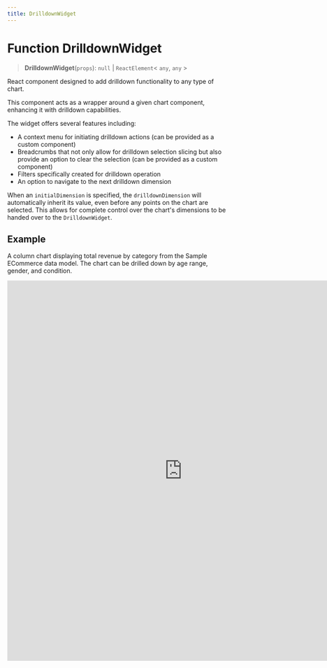 ```yaml
---
title: DrilldownWidget
---
```


# Function DrilldownWidget

> **DrilldownWidget**(`props`): `null` \| `ReactElement`\< `any`, `any` \>

React component designed to add drilldown functionality to any type of chart.

This component acts as a wrapper around a given chart component, enhancing it with drilldown capabilities.

The widget offers several features including:
- A context menu for initiating drilldown actions (can be provided as a custom component)
- Breadcrumbs that not only allow for drilldown selection slicing but also
provide an option to clear the selection (can be provided as a custom component)
- Filters specifically created for drilldown operation
- An option to navigate to the next drilldown dimension

When an `initialDimension` is specified, the `drilldownDimension` will automatically inherit its
value, even before any points on the chart are selected.
This allows for complete control over the chart's dimensions to be handed over to the `DrilldownWidget`.

## Example

A column chart displaying total revenue by category from the Sample ECommerce data model. The chart can be drilled down by age range, gender, and condition.

<iframe
 src='https://csdk-playground.sisense.com/?example=use-cases%2Fdrilldown&mode=docs'
 width=800
 height=870
 style='border:none;'
/>

Additional drilldown examples:

- [Detached Breadcrumbs](https://www.sisense.com/platform/compose-sdk/playground/?example=use-cases%2Fdrilldown-detached-breadcrumbs)

## Parameters

| Parameter | Type | Description |
| :------ | :------ | :------ |
| `props` | [`DrilldownWidgetProps`](../interfaces/interface.DrilldownWidgetProps.md) | DrilldownWidget properties |

## Returns

`null` \| `ReactElement`\< `any`, `any` \>

DrilldownWidget wrapper component

